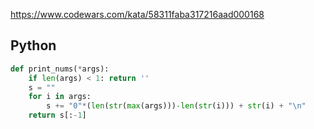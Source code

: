 https://www.codewars.com/kata/58311faba317216aad000168

## Python
```python
def print_nums(*args):
    if len(args) < 1: return ''
    s = ""
    for i in args:
        s += "0"*(len(str(max(args)))-len(str(i))) + str(i) + "\n"
    return s[:-1]
```